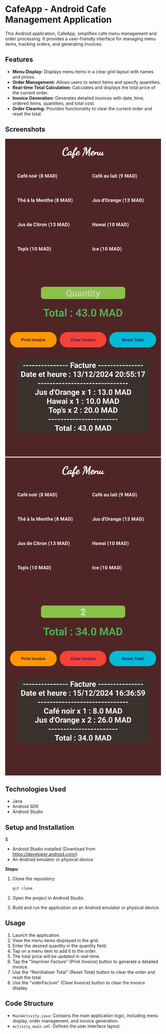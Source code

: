 # CafeApp - Android Cafe Management Application

This Android application, CafeApp, simplifies cafe menu management and order processing. It provides a user-friendly interface for managing menu items, tracking orders, and generating invoices.

## Features

*   **Menu Display:** Displays menu items in a clear grid layout with names and prices.
*   **Order Management:** Allows users to select items and specify quantities.
*   **Real-time Total Calculation:** Calculates and displays the total price of the current order.
*   **Invoice Generation:** Generates detailed invoices with date, time, ordered items, quantities, and total cost.
*   **Order Clearing:** Provides functionality to clear the current order and reset the total.

## Screenshots

![Screenshot 1](Screenshot_20241213_205522_CafeApp.jpg)
![Screenshot 2](Screenshot_20241215_163701_CafeApp.jpg)

## Technologies Used

*   Java
*   Android SDK
*   Android Studio

## Setup and Installation
$

* Android Studio installed (Download from https://developer.android.com/)
* An Android emulator or physical device

**Steps:**

1.  Clone the repository:

    ```bash
    git clone
    ```

2.  Open the project in Android Studio.
3.  Build and run the application on an Android emulator or physical device.

## Usage

1.  Launch the application.
2.  View the menu items displayed in the grid.
3.  Enter the desired quantity in the quantity field.
4.  Tap on a menu item to add it to the order.
5.  The total price will be updated in real-time.
6.  Tap the "Imprimer Facture" (Print Invoice) button to generate a detailed invoice.
7.  Use the "Reinitialiser Total" (Reset Total) button to clear the order and reset the total.
8.  Use the "viderFacture" (Clear Invoice) button to clear the invoice display.

## Code Structure

*   `MainActivity.java`: Contains the main application logic, including menu display, order management, and invoice generation.
*   `activity_main.xml`: Defines the user interface layout.
